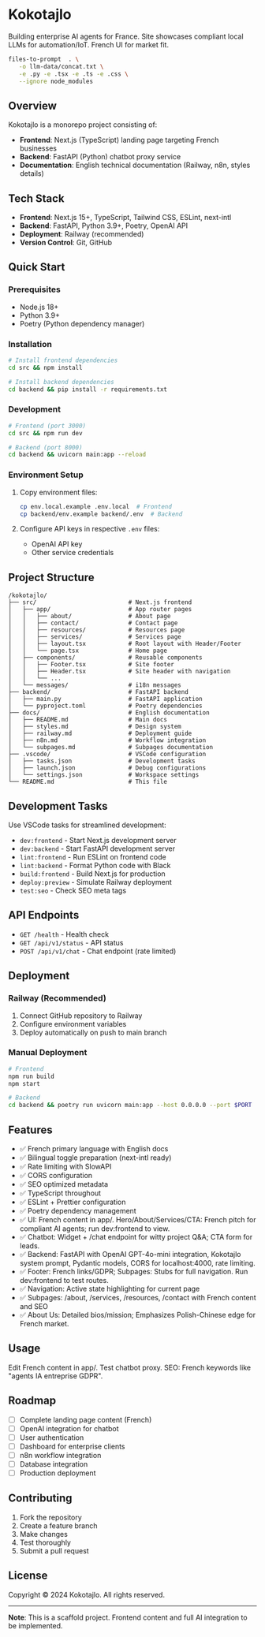 # Kokotajlo

Building enterprise AI agents for France. Site showcases compliant local LLMs for automation/IoT. French UI for market fit.

```bash
files-to-prompt  . \
   -o llm-data/concat.txt \
   -e .py -e .tsx -e .ts -e .css \
   --ignore node_modules
```

## Overview

Kokotajlo is a monorepo project consisting of:
- **Frontend**: Next.js (TypeScript) landing page targeting French businesses
- **Backend**: FastAPI (Python) chatbot proxy service
- **Documentation**: English technical documentation (Railway, n8n, styles details)

## Tech Stack

- **Frontend**: Next.js 15+, TypeScript, Tailwind CSS, ESLint, next-intl
- **Backend**: FastAPI, Python 3.9+, Poetry, OpenAI API
- **Deployment**: Railway (recommended)
- **Version Control**: Git, GitHub

## Quick Start

### Prerequisites
- Node.js 18+
- Python 3.9+
- Poetry (Python dependency manager)

### Installation

```bash
# Install frontend dependencies
cd src && npm install

# Install backend dependencies
cd backend && pip install -r requirements.txt
```

### Development

```bash
# Frontend (port 3000)
cd src && npm run dev

# Backend (port 8000)
cd backend && uvicorn main:app --reload
```

### Environment Setup

1. Copy environment files:
   ```bash
   cp env.local.example .env.local  # Frontend
   cp backend/env.example backend/.env  # Backend
   ```

2. Configure API keys in respective `.env` files:
   - OpenAI API key
   - Other service credentials

## Project Structure

```
/kokotajlo/
├── src/                          # Next.js frontend
│   ├── app/                      # App router pages
│   │   ├── about/                # About page
│   │   ├── contact/              # Contact page
│   │   ├── resources/            # Resources page
│   │   ├── services/             # Services page
│   │   ├── layout.tsx            # Root layout with Header/Footer
│   │   └── page.tsx              # Home page
│   ├── components/               # Reusable components
│   │   ├── Footer.tsx            # Site footer
│   │   ├── Header.tsx            # Site header with navigation
│   │   └── ...
│   └── messages/                 # i18n messages
├── backend/                      # FastAPI backend
│   ├── main.py                   # FastAPI application
│   └── pyproject.toml            # Poetry dependencies
├── docs/                         # English documentation
│   ├── README.md                 # Main docs
│   ├── styles.md                 # Design system
│   ├── railway.md                # Deployment guide
│   ├── n8n.md                    # Workflow integration
│   └── subpages.md               # Subpages documentation
├── .vscode/                      # VSCode configuration
│   ├── tasks.json                # Development tasks
│   ├── launch.json               # Debug configurations
│   └── settings.json             # Workspace settings
└── README.md                     # This file
```

## Development Tasks

Use VSCode tasks for streamlined development:

- `dev:frontend` - Start Next.js development server
- `dev:backend` - Start FastAPI development server
- `lint:frontend` - Run ESLint on frontend code
- `lint:backend` - Format Python code with Black
- `build:frontend` - Build Next.js for production
- `deploy:preview` - Simulate Railway deployment
- `test:seo` - Check SEO meta tags

## API Endpoints

- `GET /health` - Health check
- `GET /api/v1/status` - API status
- `POST /api/v1/chat` - Chat endpoint (rate limited)

## Deployment

### Railway (Recommended)

1. Connect GitHub repository to Railway
2. Configure environment variables
3. Deploy automatically on push to main branch

### Manual Deployment

```bash
# Frontend
npm run build
npm start

# Backend
cd backend && poetry run uvicorn main:app --host 0.0.0.0 --port $PORT
```

## Features

- ✅ French primary language with English docs
- ✅ Bilingual toggle preparation (next-intl ready)
- ✅ Rate limiting with SlowAPI
- ✅ CORS configuration
- ✅ SEO optimized metadata
- ✅ TypeScript throughout
- ✅ ESLint + Prettier configuration
- ✅ Poetry dependency management
- ✅ UI: French content in app/. Hero/About/Services/CTA: French pitch for compliant AI agents; run dev:frontend to view.
- ✅ Chatbot: Widget + /chat endpoint for witty project Q&A; CTA form for leads.
- ✅ Backend: FastAPI with OpenAI GPT-4o-mini integration, Kokotajlo system prompt, Pydantic models, CORS for localhost:4000, rate limiting.
- ✅ Footer: French links/GDPR; Subpages: Stubs for full navigation. Run dev:frontend to test routes.
- ✅ Navigation: Active state highlighting for current page
- ✅ Subpages: /about, /services, /resources, /contact with French content and SEO
- ✅ About Us: Detailed bios/mission; Emphasizes Polish-Chinese edge for French market.

## Usage

Edit French content in app/. Test chatbot proxy. SEO: French keywords like "agents IA entreprise GDPR".

## Roadmap

- [ ] Complete landing page content (French)
- [ ] OpenAI integration for chatbot
- [ ] User authentication
- [ ] Dashboard for enterprise clients
- [ ] n8n workflow integration
- [ ] Database integration
- [ ] Production deployment

## Contributing

1. Fork the repository
2. Create a feature branch
3. Make changes
4. Test thoroughly
5. Submit a pull request

## License

Copyright © 2024 Kokotajlo. All rights reserved.

---

**Note**: This is a scaffold project. Frontend content and full AI integration to be implemented.

